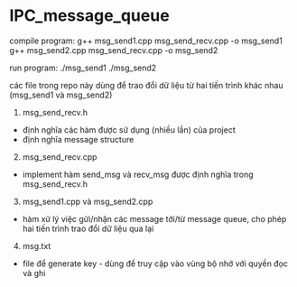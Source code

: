 # IPC_message_queue

compile program:
	g++ msg_send1.cpp msg_send_recv.cpp -o msg_send1
	g++ msg_send2.cpp msg_send_recv.cpp -o msg_send2
	
run program:
	./msg_send1
	./msg_send2
	
các file trong repo này dùng để trao đổi dữ liệu từ hai tiến trình khác nhau (msg_send1 và msg_send2)

1. msg_send_recv.h
- định nghĩa các hàm được sử dụng (nhiều lần) của project
- định nghĩa message structure

2. msg_send_recv.cpp
- implement hàm send_msg và recv_msg được định nghĩa trong msg_send_recv.h

3. msg_send1.cpp và msg_send2.cpp
- hàm xử lý việc gửi/nhận các message tới/từ message queue, cho phép hai tiến trình trao đổi dữ liệu qua lại

4. msg.txt
- file để generate key - dùng để truy cập vào vùng bộ nhớ với quyền đọc và ghi 


